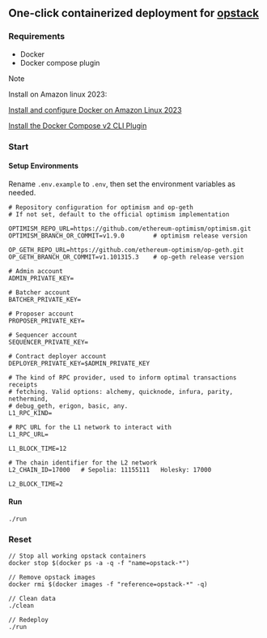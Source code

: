 ## One-click containerized deployment for [opstack]("https://github.com/ethereum-optimism/optimism")

### Requirements

- Docker
- Docker compose plugin

> [!NOTE]
> Install on Amazon linux 2023:
>
> [Install and configure Docker on Amazon Linux 2023](https://gist.github.com/thimslugga/36019e15b2a47a48c495b661d18faa6d#install-and-configure-docker-on-amazon-linux-2023)
>
> [Install the Docker Compose v2 CLI Plugin](https://gist.github.com/thimslugga/36019e15b2a47a48c495b661d18faa6d#install-the-docker-compose-v2-cli-plugin)

### Start

#### Setup Environments

Rename `.env.example` to `.env`, then set the environment variables as needed.

```shell
# Repository configuration for optimism and op-geth
# If not set, default to the official optimism implementation

OPTIMISM_REPO_URL=https://github.com/ethereum-optimism/optimism.git
OPTIMISM_BRANCH_OR_COMMIT=v1.9.0        # optimism release version

OP_GETH_REPO_URL=https://github.com/ethereum-optimism/op-geth.git
OP_GETH_BRANCH_OR_COMMIT=v1.101315.3    # op-geth release version

# Admin account
ADMIN_PRIVATE_KEY=

# Batcher account
BATCHER_PRIVATE_KEY=

# Proposer account
PROPOSER_PRIVATE_KEY=

# Sequencer account
SEQUENCER_PRIVATE_KEY=

# Contract deployer account
DEPLOYER_PRIVATE_KEY=$ADMIN_PRIVATE_KEY

# The kind of RPC provider, used to inform optimal transactions receipts
# fetching. Valid options: alchemy, quicknode, infura, parity, nethermind,
# debug_geth, erigon, basic, any.
L1_RPC_KIND=

# RPC URL for the L1 network to interact with
L1_RPC_URL=

L1_BLOCK_TIME=12

# The chain identifier for the L2 network
L2_CHAIN_ID=17000   # Sepolia: 11155111   Holesky: 17000

L2_BLOCK_TIME=2

```

#### Run

```shell
./run
```

### Reset

```shell
// Stop all working opstack containers
docker stop $(docker ps -a -q -f "name=opstack-*")

// Remove opstack images
docker rmi $(docker images -f "reference=opstack-*" -q)

// Clean data
./clean

// Redeploy
./run
```
